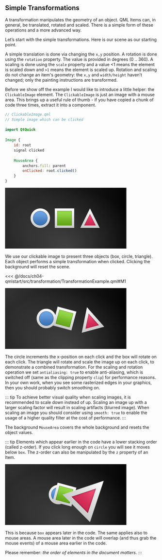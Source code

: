 ## Simple Transformations

A transformation manipulates the geometry of an object. QML Items can, in general, be translated, rotated and scaled. There is a simple form of these operations and a more advanced way.

Let’s start with the simple transformations. Here is our scene as our starting point.

A simple translation is done via changing the `x,y` position. A rotation is done using the `rotation` property. The value is provided in degrees (0 .. 360). A scaling is done using the `scale` property and a value <1 means the element is scaled down and `>1` means the element is scaled up. Rotation and scaling do not change an item's geometry: the `x,y` and `width/height` haven’t changed; only the painting instructions are transformed.

Before we show off the example I would like to introduce a little helper: the `ClickableImage` element. The `ClickableImage` is just an image with a mouse area. This brings up a useful rule of thumb - if you have copied a chunk of code three times, extract it into a component.

```qml
// ClickableImage.qml
// Simple image which can be clicked

import QtQuick

Image {
    id: root
    signal clicked

    MouseArea {
        anchors.fill: parent
        onClicked: root.clicked()
    }
}
```

![](./assets/objects.png)


We use our clickable image to present three objects (box, circle, triangle). Each object performs a simple transformation when clicked. Clicking the background will reset the scene.

<<< @/docs/ch04-qmlstart/src/transformation/TransformationExample.qml#M1

![](./assets/objects_transformed.png)

The circle increments the x-position on each click and the box will rotate on each click. The triangle will rotate and scale the image up on each click, to demonstrate a combined transformation. For the scaling and rotation operation we set `antialiasing: true` to enable anti-aliasing, which is switched off (same as the clipping property `clip`) for performance reasons.  In your own work, when you see some rasterized edges in your graphics, then you should probably switch smoothing on.

::: tip
To achieve better visual quality when scaling images, it is recommended to scale down instead of up. Scaling an image up with a larger scaling factor will result in scaling artifacts (blurred image). When scaling an image you should consider using ``smooth: true`` to enable the usage of a higher quality filter at the cost of performance.
:::

The background `MouseArea` covers the whole background and resets the object values.

::: tip
Elements which appear earlier in the code have a lower stacking order (called z-order). If you click long enough on `circle` you will see it moves below `box`. The z-order can also be manipulated by the `z` property of an Item.

![](./assets/objects_overlap.png)

This is because `box` appears later in the code. The same applies also to mouse areas. A mouse area later in the code will overlap (and thus grab the mouse events) of a mouse area earlier in the code.

Please remember: *the order of elements in the document matters*.
:::

